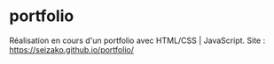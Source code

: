 # portfolio
Réalisation en cours d'un portfolio avec HTML/CSS | JavaScript. 
Site : https://seizako.github.io/portfolio/
